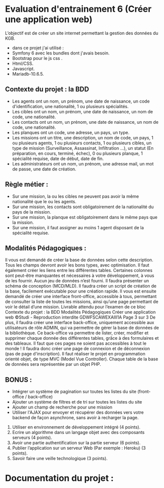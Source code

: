 # Evaluation d'entrainement 6 (Créer une application web)
L’objectif est de créer un site internet permettant la gestion des données du KGB.
* dans ce projet j'ai utilisé :
 * Symfony 6 avec les bundles dont j'avais besoin.
 * Bootstrap pour le js css .
 * Html/CSS.
 * Javascript.
 * Mariadb-10.6.5.
 
## Contexte du projet : la BDD
* Les agents ont un nom, un prénom, une date de naissance, un code d'identification, une nationalité, 1 ou plusieurs spécialités.
* Les cibles ont un nom, un prénom, une date de naissance, un nom de code, une nationalité.
* Les contacts ont un nom, un prénom, une date de naissance, un nom de code, une nationalité.
* Les planques ont un code, une adresse, un pays, un type.
* Les missions ont un titre, une description, un nom de code, un pays, 1 ou plusieurs agents, 1 ou plusieurs contacts, 1 ou plusieurs cibles, un type de mission (Surveillance, Assassinat, Infiltration …), un statut (En préparation, en cours, terminé, échec), 0 ou plusieurs planque, 1 spécialité requise, date de début, date de fin.
* Les administrateurs ont un nom, un prénom, une adresse mail, un mot de passe, une date de création.

## Règle métier :

* Sur une mission, la ou les cibles ne peuvent pas avoir la même nationalité que le ou les agents.
* Sur une mission, les contacts sont obligatoirement de la nationalité du pays de la mission.
* Sur une mission, la planque est obligatoirement dans le même pays que la mission.
* Sur une mission, il faut assigner au moins 1 agent disposant de la spécialité requise.
## Modalités Pédagogiques : 

Il vous est demandé de créer la base de données selon cette description. Tous les champs devront avoir les bons types, avec optimisation. Il faut également créer les liens entre les différentes tables. Certaines colonnes sont peut-être manquantes et nécessaires à votre développement, à vous de les fournir. Aucun jeu de données n’est fourni. Il faudra présenter un schéma de conception (MCD/MLD). Il faudra créer un script de création de la base, facilement exécutable pour une création rapide.
Il vous est ensuite demandé de créer une interface front-office, accessible à tous, permettant de consulter la liste de toutes les missions, ainsi qu’une page permettant de voir le détail d’une mission.
Livrable attendu pour l’examen de ce bloc
Contexte du projet : la BDD
Modalités Pédagogiques
Créer une application web
©Studi - Reproduction interdite GDWFSCAWEXAIII1A Page 3 sur 3
De plus, il faudra créer une interface back-office, uniquement accessible aux utilisateurs de rôle ADMIN, qui va permettre de gérer la base de données de la bibliothèque. Ce back-office va permettre de lister, créer, modifier et supprimer chaque donnée des différentes tables, grâce à des formulaires et des tableaux. Il faut que ces pages ne soient pas accessibles à tout le monde ! Il faudra donc créer une page de connexion et de déconnexion (pas de page d'inscription).
Il faut réaliser le projet en programmation orienté objet, de type MVC (Model Vue Controller). Chaque table de la base de données sera représentée par un objet PHP.

## BONUS :
* Intégrer un système de pagination sur toutes les listes du site (front-office / back-office)
* Ajouter un système de filtres et de tri sur toutes les listes du site
* Ajouter un champ de recherche pour une mission
* Utiliser l'AJAX pour envoyer et récupérer des données vers votre backend de façon asynchrone, sans avoir à recharger la page.

1. Utiliser en environnement de développement intégré (4 points).
2. Ecrire un algorithme dans un langage objet avec des composants serveurs (4 points).
3. Avoir une partie authentification sur la partie serveur (6 points).
4. Publier l’application sur un serveur Web (Par exemple : Heroku) (3 points).
5. Savoir faire une veille technologique (3 points).
# Documentation du projet : 

